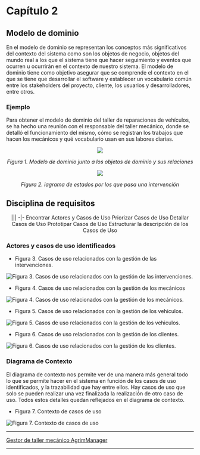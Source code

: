 # Capítulo 2

## Modelo de dominio
En el modelo de dominio se representan los conceptos más significativos del contexto del sistema como son los objetos de negocio, objetos del mundo real a los que el sistema tiene que hacer seguimiento y eventos que ocurren u ocurrirán en el contexto de nuestro sistema. El modelo de dominio tiene como objetivo asegurar que se comprende el contexto en el que se tiene que desarrollar el software y establecer un vocabulario común entre los stakeholders del proyecto, cliente, los usuarios y desarrolladores, entre otros.

### Ejemplo
Para obtener el modelo de dominio del taller de reparaciones de vehículos, se ha hecho una reunión con el responsable del taller mecánico, donde se detalló el funcionamiento del mismo, cómo se registran los trabajos que hacen los mecánicos y qué vocabulario usan en sus labores diarias.

<p align="center">
  <img src="https://user-images.githubusercontent.com/22343642/226901522-95543eba-9204-4cbf-8344-11fc196ed6c0.png" />
</p>
<div align="center">
  <em>Figura 1. Modelo de dominio junto a los objetos de dominio y sus relaciones</em>
</div>

<p align="center">
  <img src="https://user-images.githubusercontent.com/22343642/226903056-48c5bc17-cba7-4fd3-88c9-a40d23616af1.png" />
</p>
<div align="center">
  <em>Figura 2. iagrama de estados por los que pasa una intervención</em>
</div>

## Disciplina de requisitos
<div align="center">
  |||
-|-
Encontrar Actores y Casos de Uso
Priorizar Casos de Uso
Detallar Casos de Uso
Prototipar Casos de Uso
Estructurar la descripción de los Casos de Uso
</div>


### Actores y casos de uso identificados

* Figura 3. Casos de uso relacionados con la gestión de las intervenciones.

![Figura 3. Casos de uso relacionados con la gestión de las intervenciones.](https://user-images.githubusercontent.com/22343642/226904201-b239a26c-31e6-4403-af75-c3126b204f74.png)

* Figura 4. Casos de uso relacionados con la gestión de los mecánicos

![Figura 4. Casos de uso relacionados con la gestión de los mecánicos.](https://user-images.githubusercontent.com/22343642/226904323-03dd3e03-68f8-4f6c-951f-dfad54957255.png)

* Figura 5. Casos de uso relacionados con la gestión de los vehiculos.

![Figura 5. Casos de uso relacionados con la gestión de los vehiculos.](https://user-images.githubusercontent.com/22343642/226904360-b42041c6-2a80-4321-9337-f16c13f75d60.png)

* Figura 6. Casos de uso relacionados con la gestión de los clientes.

![Figura 6. Casos de uso relacionados con la gestión de los clientes.](https://user-images.githubusercontent.com/22343642/226904390-0b18d1d4-28ac-448d-92ed-3fc428f754d0.png)

### Diagrama de Contexto

El diagrama de contexto nos permite ver de una manera más general todo lo que se permite hacer en el sistema en función de los casos de uso identificados, y la trazabilidad que hay entre ellos. Hay casos de uso que solo se pueden realizar una vez finalizada la realización de otro caso de uso. Todos estos detalles quedan reflejados en el diagrama de contexto.

* Figura 7. Contexto de casos de uso

![Figura 7. Contexto de casos de uso](https://user-images.githubusercontent.com/22343642/226904785-9d476899-8937-4813-91b5-935f02f828db.png)

***
[Gestor de taller mecánico AgrimManager](https://www.notion.so/Gestor-de-taller-mec-nico-AgrimManager-a8d44826c2494e15bcb235fc1019938d#cd1d79dbac4146888d6f57438e934567)
***
